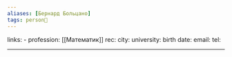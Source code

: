 ```yaml
---
aliases: [Бернард Больцано]
tags: person👤
---
```

links: -
profession: [[Математик]]
rec:
city: 
university: 
birth date:
email:
tel:

---